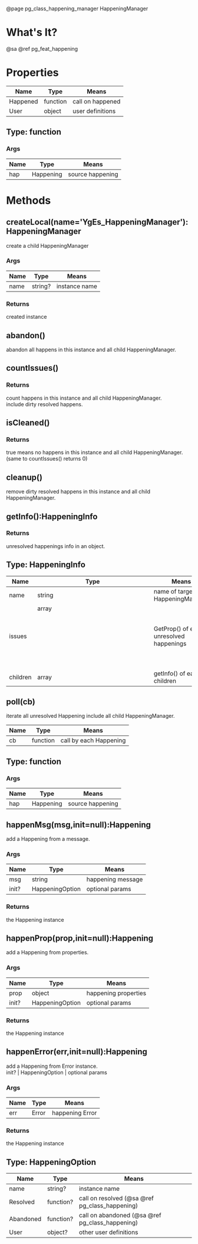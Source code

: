 ﻿@page pg_class_happening_manager HappeningManager

# What's It?

@sa @ref pg_feat_happening


# Properties

Name | Type | Means
-----|------|------
Happened | function<Happened> | call on happened
User | object | user definitions

## Type: function<Happened>

### Args

Name | Type | Means
-----|------|------
hap | Happening | source happening


# Methods

## createLocal(name='YgEs_HappeningManager'):HappeningManager

create a child HappeningManager  

### Args

Name | Type | Means
-----|------|------
name | string? | instance name

### Returns

created instance  


## abandon()

abandon all happens in this instance
and all child HappeningManager.  

## countIssues()

### Returns

count happens in this instance and all child HappeningManager.  
include dirty resolved happens.  

## isCleaned()

### Returns

true means no happens in this instance and all child HappeningManager.  
(same to countIssues() returns 0)  

## cleanup()

remove dirty resolved happens in this instance and all child HappeningManager.  

## getInfo():HappeningInfo

### Returns

unresolved happenings info in an object.  

## Type: HappeningInfo

Name | Type | Means
-----|------|------
name | string | name of target HappeningManager
issues | array<object> | GetProp() of each unresolved happenings
children | array<HappeningInfo> | getInfo() of each children

## poll(cb)

iterate all unresolved Happening include all child HappeningManager.  

Name | Type | Means
-----|------|------
cb | function<PollHappening> | call by each Happening

## Type: function<PollHappening>

### Args

Name | Type | Means
-----|------|------
hap | Happening | source happening

## happenMsg(msg,init=null):Happening

add a Happening from a message.  

### Args

Name | Type | Means
-----|------|------
msg | string | happening message
init? | HappeningOption | optional params

### Returns

the Happening instance

## happenProp(prop,init=null):Happening

add a Happening from properties.  

### Args

Name | Type | Means
-----|------|------
prop | object | happening properties
init? | HappeningOption | optional params

### Returns

the Happening instance

## happenError(err,init=null):Happening

add a Happening from Error instance.  
init? | HappeningOption | optional params

### Args

Name | Type | Means
-----|------|------
err | Error | happening Error

### Returns

the Happening instance

## Type: HappeningOption

Name | Type | Means
-----|------|------
name | string? | instance name
Resolved | function<Resolved>? | call on resolved (@sa @ref pg_class_happening)
Abandoned | function<Abandoned>? | call on abandoned (@sa @ref pg_class_happening)
User | object? | other user definitions

